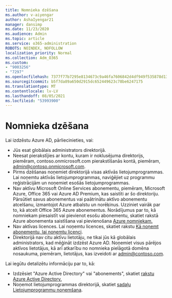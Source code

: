 ```yaml
---
title: Nomnieka dzēšana
ms.author: v-aiyengar
author: AshaIyengar21
manager: dansimp
ms.date: 11/23/2020
ms.audience: Admin
ms.topic: article
ms.service: o365-administration
ROBOTS: NOINDEX, NOFOLLOW
localization_priority: Normal
ms.collection: Adm_O365
ms.custom:
- "9003256"
- "7297"
ms.openlocfilehash: 7377f77b7295e8134673c9a46fa7606842d4df949f535878d13986c6d39d0b5e
ms.sourcegitcommit: b5f7da89a650d2915dc652449623c78be6247175
ms.translationtype: MT
ms.contentlocale: lv-LV
ms.lasthandoff: 08/05/2021
ms.locfileid: "53993900"
---
```

# <a name="delete-tenant"></a>Nomnieka dzēšana

Lai izdzēstu Azure AD, pārliecinieties, vai:
- Jūs esat globālais administrators direktorijā.
- Neesat pierakstījies ar kontu, kuram ir noklusējuma direktorijs, piemēram, contoso.onmicrosoft.com pierakstīšanās kontā, piemēram, admin@contoso.onmicrosoft.com.
- Pirms dzēšanas noņemiet direktorijā visas aktīvās lietojumprogrammas. Lai noņemtu aktīvās lietojumprogrammas, naviģējiet uz programmu reģistrācijām un noņemiet esošās lietojumprogrammas.
- Nav aktīvu Microsoft Online Services abonementu, piemēram, Microsoft Azure, Office 365 vai Azure AD Premium, kas saistīti ar šo direktoriju. Pārsūtiet savus abonementus vai paātrinātu aktīvo abonementu atcelšanu, izmantojot Azure atbalstu un norēķinus. Uzziniet vairāk par to, kā atcelt Office 365 Azure abonementus. Norādījumus par to, kā nomniekam piesaistīt vai pievienot esošu abonementu, skatiet rakstā Azure abonementa saistīšana vai pievienošana [Azure nomniekam.](https://docs.microsoft.com/azure/active-directory/fundamentals/active-directory-how-subscriptions-associated-directory)
- Nav aktīvas licences. Lai noņemtu licences, skatiet rakstu [Kā noņemt abonementu, lai noņemtu licenci](https://docs.microsoft.com/azure/active-directory/enterprise-users/directory-delete-howto#delete-a-subscription).
- Direktorijā nav citu aktīvu lietotāju, ne tikai jūs kā globālais administrators, kad mēģināt izdzēst Azure AD. Noņemiet visus pārējos aktīvos lietotājus, kā arī atkarību no nomnieka pielāgotā domēna nosaukuma, piemēram, lietotājus, kas izveidoti ar admin@contoso.com.

Lai iegūtu detalizētu informāciju par to, kā:
- Izdzēsiet "Azure Active Directory" vai "abonements", skatiet [rakstu Azure Active Directory.](https://docs.microsoft.com/azure/active-directory/users-groups-roles/directory-delete-howto)
- Noņemot lietojumprogrammas direktorijā, skatiet [sadaļu Lietojumprogrammu noņemšana](https://docs.microsoft.com/azure/active-directory/develop/quickstart-remove-app). 
